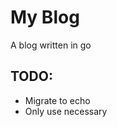 # My Blog

A blog written in go


## TODO:
* Migrate to echo
* Only use necessary <style> tags in templ
* Move away from inline style in templ
* Populate about page
* More post-styling applied on .md
